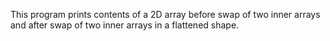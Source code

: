 This program prints contents of a 2D array before swap of two inner arrays and after swap of two inner arrays in a flattened shape.
